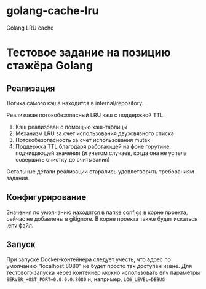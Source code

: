 # golang-cache-lru
Golang LRU cache
# Тестовое задание на позицию стажёра Golang

## Реализация

Логика самого кэша находится в internal/repository.

Реализован потокобезопасный LRU кэш с поддержкой TTL.

1. Кэш реализован с помощью хэш-таблицы
2. Механизм LRU за счет использования двухсвязного списка 
3. Потокобезопасность за счет использования mutex
4. Поддержка TTL благодаря работающей на фоне горутине, подчищающей значения (и учетом случаев, когда она не успела совершить очистку до считывания)

Остальные детали реализации старались удовлетворить требованиям задания.

## Конфигурирование

Значения по умолчанию находятся в папке configs в корне проекта, сейчас не добавлены в gitignore. В корне проекта также будет искаться .env файл.

## Запуск

При запуске Docker-контейнера следует учесть, что адрес по умолчанию "localhost:8080" не будет просто так доступен извне. Для тестового запуска через контейнер можно использовать env параметры `SERVER_HOST_PORT=0.0.0.0:8080` и, например, `LOG_LEVEL=DEBUG`